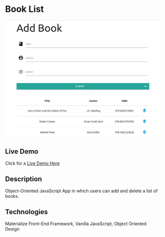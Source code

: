 # Book List
![Book List Demo Image](img/book-list-demo.jpg)
## Live Demo
Click for a [Live Demo Here](http://onegreatapp.com/book-list/)
## Description
Object-Oriented JavaScript App in which users can add and delete a list of books. 
## Technologies
Materialize Front-End Framework, Vanilla JavaScript, Object Oriented Design